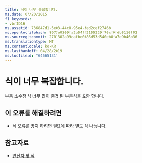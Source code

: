```yaml
---
title: 식이 너무 복잡합니다.
ms.date: 07/20/2015
f1_keywords:
- vbrID16
ms.assetid: 736847d1-5e03-44c8-95e4-3ed2cef2746b
ms.openlocfilehash: 8973e0309fa2a54ff2155229f76cf9fdb5116f02
ms.sourcegitcommit: 2701302a99cafbe0d86d53d540eb0fa7e9b46b36
ms.translationtype: MT
ms.contentlocale: ko-KR
ms.lasthandoff: 04/28/2019
ms.locfileid: "64665131"
---
```

# <a name="expression-too-complex"></a>식이 너무 복잡합니다.
부동 소수점 식 너무 많이 중첩 된 부분식을 포함 합니다.  
  
## <a name="to-correct-this-error"></a>이 오류를 해결하려면  
  
- 식 오류를 방지 하려면 필요에 따라 별도 식 나눕니다.  
  
## <a name="see-also"></a>참고자료

- [연산자 및 식](../../../visual-basic/programming-guide/language-features/operators-and-expressions/index.md)
